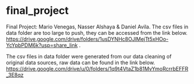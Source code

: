 # final_project
Final Project: Mario Venegas, Nasser Alshaya &amp; Daniel Avila.
The csv files in data folder are too large to push, they can be accessed from the link below.
https://drive.google.com/drive/folders/1usDYNHc8OJlMejTt5xHOo-YcYpbPDM6k?usp=share_link .

The csv files in data folder were generated from our data cleaning of original data sources, raw data can be found in the link below.
https://drive.google.com/drive/u/0/folders/1q9t4VtaZ1b81MvYmoRcrrbEFFR_3E8qz
